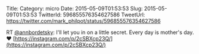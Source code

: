 Title: 
Category: micro
Date: 2015-05-09T01:53:53
Slug: 2015-05-09T01:53:53
TwitterId: 596855576354627586
TweetUrl: https://twitter.com/mark_philpot/status/596855576354627586

RT [@annbordetsky](https://twitter.com/annbordetsky): I'll let you in on a little secret. Every day is mother's day. ❤️ [https://instagram.com/p/2cSBXcp23Q/](https://instagram.com/p/2cSBXcp23Q/)